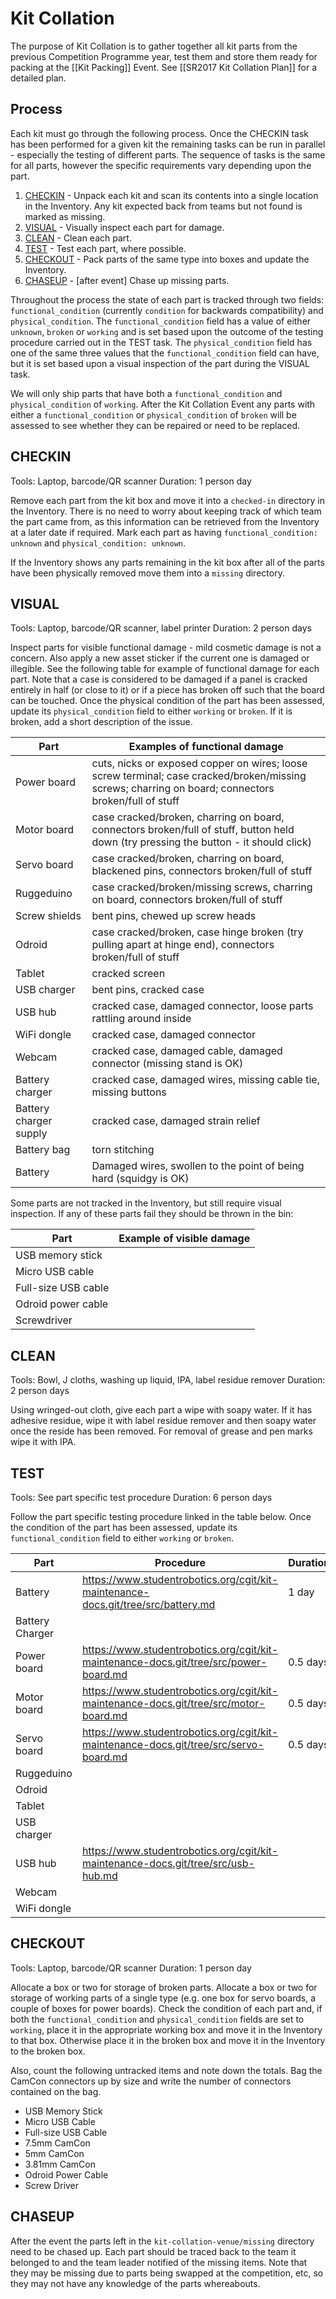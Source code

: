 # Kit Collation

The purpose of Kit Collation is to gather together all kit parts from the previous Competition Programme year, test them and store them ready for packing at the [[Kit Packing]] Event. See [[SR2017 Kit Collation Plan]] for a detailed plan.

## Process

Each kit must go through the following process. Once the CHECKIN task has been performed for a given kit the remaining tasks can be run in parallel - especially the testing of different parts. The sequence of tasks is the same for all parts, however the specific requirements vary depending upon the part.

1. [CHECKIN](#markdown-header-checkin) - Unpack each kit and scan its contents into a single location in the Inventory. Any kit expected back from teams but not found is marked as missing.
1. [VISUAL](#markdown-header-visual) - Visually inspect each part for damage.
1. [CLEAN](#markdown-header-clean) - Clean each part.
1. [TEST](#markdown-header-test) - Test each part, where possible.
1. [CHECKOUT](#markdown-header-checkout) - Pack parts of the same type into boxes and update the Inventory.
1. [CHASEUP](#markdown-header-chaseup) - \[after event\] Chase up missing parts.

Throughout the process the state of each part is tracked through two fields: `functional_condition` (currently `condition` for backwards compatibility) and `physical_condition`. The `functional_condition` field has a value of either `unknown`, `broken` or `working` and is set based upon the outcome of the testing procedure carried out in the TEST task. The `physical_condition` field has one of the same three values that the `functional_condition` field can have, but it is set based upon a visual inspection of the part during the VISUAL task.

We will only ship parts that have both a `functional_condition` and `physical_condition` of `working`. After the Kit Collation Event any parts with either a `functional_condition` or `physical_condition` of `broken` will be assessed to see whether they can be repaired or need to be replaced.

## CHECKIN

Tools: Laptop, barcode/QR scanner
Duration: 1 person day

Remove each part from the kit box and move it into a `checked-in` directory in the Inventory. There is no need to worry about keeping track of which team the part came from, as this information can be retrieved from the Inventory at a later date if required. Mark each part as having `functional_condition: unknown` and `physical_condition: unknown`.

If the Inventory shows any parts remaining in the kit box after all of the parts have been physically removed move them into a `missing` directory.

## VISUAL

Tools: Laptop, barcode/QR scanner, label printer
Duration: 2 person days

Inspect parts for visible functional damage - mild cosmetic damage is not a concern. Also apply a new asset sticker if the current one is damaged or illegible. See the following table for example of functional damage for each part. Note that a case is considered to be damaged if a panel is cracked entirely in half (or close to it) or if a piece has broken off such that the board can be touched. Once the physical condition of the part has been assessed, update its `physical_condition` field to either `working` or `broken`. If it is broken, add a short description of the issue.

| Part | Examples of functional damage |
|------|-------------------------------|
| Power board | cuts, nicks or exposed copper on wires; loose screw terminal; case cracked/broken/missing screws; charring on board; connectors broken/full of stuff |
| Motor board | case cracked/broken, charring on board, connectors broken/full of stuff, button held down (try pressing the button - it should click) |
| Servo board | case cracked/broken, charring on board, blackened pins, connectors broken/full of stuff |
| Ruggeduino | case cracked/broken/missing screws, charring on board, connectors broken/full of stuff |
| Screw shields | bent pins, chewed up screw heads |
| Odroid | case cracked/broken, case hinge broken (try pulling apart at hinge end), connectors broken/full of stuff |
| Tablet | cracked screen |
| USB charger | bent pins, cracked case |
| USB hub | cracked case, damaged connector, loose parts rattling around inside |
| WiFi dongle | cracked case, damaged connector |
| Webcam | cracked case, damaged cable, damaged connector (missing stand is OK) |
| Battery charger | cracked case, damaged wires, missing cable tie, missing buttons |
| Battery charger supply | cracked case, damaged strain relief |
| Battery bag | torn stitching |
| Battery | Damaged wires, swollen to the point of being hard (squidgy is OK) |

Some parts are not tracked in the Inventory, but still require visual inspection. If any of these parts fail they should be thrown in the bin:

| Part | Example of visible damage |
|------|---------------------------|
| USB memory stick | |
| Micro USB cable | |
| Full-size USB cable |
| Odroid power cable | |
| Screwdriver | |

## CLEAN

Tools: Bowl, J cloths, washing up liquid, IPA, label residue remover
Duration: 2 person days

Using wringed-out cloth, give each part a wipe with soapy water. If it has adhesive residue, wipe it with label residue remover and then soapy water once the reside has been removed. For removal of grease and pen marks wipe it with IPA.

## TEST

Tools: See part specific test procedure
Duration: 6 person days

Follow the part specific testing procedure linked in the table below. Once the condition of the part has been assessed, update its `functional_condition` field to either `working` or `broken`.

| Part | Procedure | Duration |
|------|-----------|----------|
| Battery | https://www.studentrobotics.org/cgit/kit-maintenance-docs.git/tree/src/battery.md | 1 day |
| Battery Charger | | |
| Power board | https://www.studentrobotics.org/cgit/kit-maintenance-docs.git/tree/src/power-board.md | 0.5 days |
| Motor board | https://www.studentrobotics.org/cgit/kit-maintenance-docs.git/tree/src/motor-board.md | 0.5 days |
| Servo board | https://www.studentrobotics.org/cgit/kit-maintenance-docs.git/tree/src/servo-board.md | 0.5 days |
| Ruggeduino | | |
| Odroid | | |
| Tablet | | |
| USB charger | | |
| USB hub | https://www.studentrobotics.org/cgit/kit-maintenance-docs.git/tree/src/usb-hub.md | |
| Webcam | | |
| WiFi dongle | | |

## CHECKOUT

Tools: Laptop, barcode/QR scanner
Duration: 1 person day

Allocate a box or two for storage of broken parts. Allocate a box or two for storage of working parts of a single type (e.g. one box for servo boards, a couple of boxes for power boards). Check the condition of each part and, if both the `functional_condition` and `physical_condition` fields are set to `working`, place it in the appropriate working box and move it in the Inventory to that box. Otherwise place it in the broken box and move it in the Inventory to the broken box.

Also, count the following untracked items and note down the totals. Bag the CamCon connectors up by size and write the number of connectors contained on the bag.

 * USB Memory Stick
 * Micro USB Cable
 * Full-size USB Cable
 * 7.5mm CamCon
 * 5mm CamCon
 * 3.81mm CamCon
 * Odroid Power Cable
 * Screw Driver

## CHASEUP

After the event the parts left in the `kit-collation-venue/missing` directory need to be chased up. Each part should be traced back to the team it belonged to and the team leader notified of the missing items. Note that they may be missing due to parts being swapped at the competition, etc, so they may not have any knowledge of the parts whereabouts.